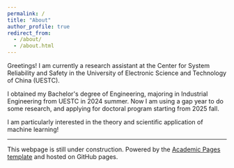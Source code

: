 ```yaml
---
permalink: /
title: "About"
author_profile: true
redirect_from: 
  - /about/
  - /about.html
---
```


Greetings! I am currently a research assistant at the Center for System Reliability and Safety in the University of Electronic Science and Technology of China (UESTC).

I obtained my Bachelor's degree of Engineering, majoring in Industrial Engineering from UESTC in 2024 summer. Now I am using a gap year to do some research, and applying for doctoral program starting from 2025 fall. 

I am particularly interested in the theory and scientific application of machine learning!


------
This webpage is still under construction. Powered by the [Academic Pages template](https://github.com/academicpages/academicpages.github.io) and hosted on GitHub pages.

